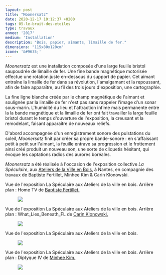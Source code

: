 ```yaml
---
layout: post
title: "Moonersatz"
date: 2020-12-17 10:12:37 +0200
tags: 05-le-bruit-des-etoiles
type: travaux
annee: '2017'
medium: 'Installation'
description: "Bois, papier, aimants, limaille de fer."
dimensions: "115x80x120cm"
icone: '&#9635;'
---
```

*Moonersatz* est une installation composée d'une large feuille bristol saupoudrée de limaille de fer. Une fine bande magnétique motorisée effectue une rotation juste en-dessous du support de papier. Cet aimant entraîne la limaille de fer dans sa révolution, l'amalgamant et la repoussant, afin de faire apparaître, au fil des trois jours d'exposition, une cartographie.

La fine ligne blanche créée par le champ magnétique de l'aimant et soulignée par la limaille de fer n'est pas sans rappeler l'image d'un sonar sous-marin. L'humidité du lieu et l'attraction infime mais permanente entre la la bande magnétique et la limaille de fer ont fait travailler la large feuille bristol durant le temps d'ouverture de l'exposition, la creusant et la remodelant, faisant apparaître de nouveaux reliefs.

D'abord accompagnée d'un enregistrement sonore des pulstations du soleil, *Moonersatz* finit par créer sa propre bande-sonore : en s'affaissant petit à petit sur l'aimant, la feuille entrave sa progression et le frottement ainsi créé produit un nouveau son, une sorte de cliquetis hésitant, qui évoque les captations radios des aurores boréales.

*Moonersatz* a été réalisée à l'occasion de l'exposition collective *La Spéculaire*, aux [Ateliers de la Ville en Bois](https://lesateliersdelavilleenbois.com/), à Nantes, en compagnie des travaux de Baptiste Fertillet, Minhee Kim & Carin Klonowski.

<figcaption>Vue de l'exposition La Spéculaire aux Ateliers de la ville en bois. Arrière plan : Home TV de <a href="https://baptistefertillet.wixsite.com/site/">Baptiste Fertillet.</a></figcaption>
<figure><img class="photopost" src="{{site.baseurl}}/imgs/moonersatz02.gif" onmouseover="this.src='{{site.baseurl}}/imgs/moonersatz02.jpg'" onmouseout="this.src='{{site.baseurl}}/imgs/moonersatz02.gif'" /></figure>

<figcaption>Vue de l'exposition La Spéculaire aux Ateliers de la ville en bois. Arrière plan : What_Lies_Beneath_FL de <a href="https://carineklonowski.net">Carin Klonowski.</a></figcaption>
<figure><img class="photopost" src="{{site.baseurl}}/imgs/moonersatz03.gif" onmouseover="this.src='{{site.baseurl}}/imgs/moonersatz03.jpg'" onmouseout="this.src='{{site.baseurl}}/imgs/moonersatz03.gif'" /></figure>

<figcaption>Vue de l'exposition La Spéculaire aux Ateliers de la ville en bois.</figcaption>
<figure><img class="photopost" src="{{site.baseurl}}/imgs/moonersatz04.gif" onmouseover="this.src='{{site.baseurl}}/imgs/moonersatz04.jpg'" onmouseout="this.src='{{site.baseurl}}/imgs/moonersatz04.gif'" /></figure>

<figcaption>Vue de l'exposition La Spéculaire aux Ateliers de la ville en bois. Arrière plan : Diptyque IV de <a href="https://minheekim.fr">Minhee Kim.</a></figcaption>
<figure><img class="photopost" src="{{site.baseurl}}/imgs/moonersatz05_ens.gif" onmouseover="this.src='{{site.baseurl}}/imgs/moonersatz05_ens.jpg'" onmouseout="this.src='{{site.baseurl}}/imgs/moonersatz05_ens.gif'" /></figure>
